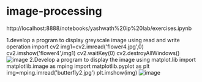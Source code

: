 # image-processing
http://localhost:8888/notebooks/yashwath%20ip%20lab/exercises.ipynb

1.develop a program to display greyscale image using read and write operation
import cv2
img1=cv2.imread('flower4.jpg',0)
cv2.imshow('flower4',img1)
cv2.waitKey(0)
cv2.destroyAllWindows()
![image](https://user-images.githubusercontent.com/98145017/173816666-6895a466-f0d4-452c-bde7-7352e48c8db9.png)
2.Develop a program to display the image using matplot.lib
import matplotlib.image as mping
import matplotlib.pyplot as plt
img=mping.imread('butterfly2.jpg')
plt.imshow(img)
![image](https://user-images.githubusercontent.com/98145017/173817349-b1c8b2ca-6353-4499-80e4-5a06ac5bb98d.png)
